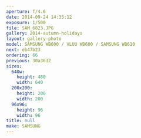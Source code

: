 ```yaml
---
aperture: f/4.6
date: 2014-09-24 14:35:12
exposure: 1/500
file: SAM_6823.JPG
gallery: 2014-autumn-holidays
layout: gallery-photo
model: SAMSUNG WB600 / VLUU WB600 / SAMSUNG WB610
next: eb47b23
ordering: 66
previous: 30a3632
sizes:
  640w:
    height: 480
    width: 640
  200x200:
    height: 200
    width: 200
  96x96:
    height: 96
    width: 96
title: null
make: SAMSUNG
---
```

